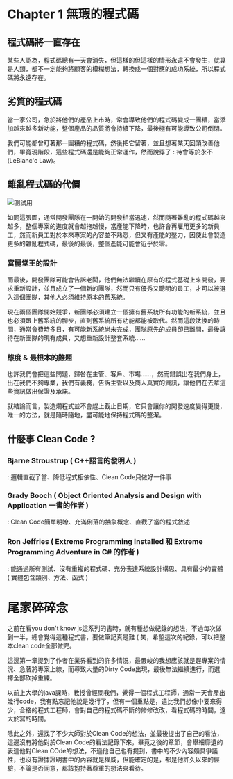 # Chapter 1 無瑕的程式碼

## 程式碼將一直存在
某些人認為，程式碼總有一天會消失，但這樣的但這樣的情形永遠不會發生，就算是人類，都不一定能夠將顧客的模糊想法，轉換成一個對應的成功系統，所以程式碼將永遠存在。

## 劣質的程式碼
當一家公司，急於將他們的產品上市時，常會導致他們的程式碼變成一團糟，當添加越來越多新功能，整個產品的品質將會持續下降，最後極有可能導致公司倒閉。

我們可能都曾盯著那一團糟的程式碼，然後把它留著，並且想著某天回頭改善他們，畢竟現階段，這些程式碼還是能夠正常運作，然而說穿了 : 待會等於永不 (LeBlanc'c Law)。

## 雜亂程式碼的代價
![測試用](/ch1/程式產能.png)

如同這張圖，通常開發團隊在一開始的開發相當迅速，然而隨著雜亂的程式碼越來越多，整個專案的進度就會越拖越慢，當產能下降時，也許會再雇用更多的新員工，然而新員工對於本來專案的內容並不熟悉，但又有產能的壓力，因使此會製造更多的雜亂程式碼，最後的最後，整個產能可能會近乎於零。

### 富麗堂王的設計
而最後，開發團隊可能會告訴老闆，他們無法繼續在原有的程式基礎上來開發，要求重新設計，並且成立了一個新的團隊，然而只有優秀又聰明的員工，才可以被選入這個團隊，其他人必須維持原本的舊系統。

現在兩個團隊開始競爭，新團隊必須建立一個擁有舊系統所有功能的新系統，並且也必須跟上舊系統的腳步，直到舊系統所有功能都能被取代。然而這段汰換的時間，通常會費時多日，有可能新系統尚未完成，團隊原先的成員卻已離開，最後讓待在新團隊的現有成員，又想重新設計整套系統......

### 態度 & 最根本的難題
也許我們會把這些問題，歸咎在主管、客戶、市場......，然而錯誤出在我們身上，出在我們不夠專業，我們有義務，告訴主管以及商人真實的資訊，讓他們在去拿這些資訊做出保證及承諾。

就結論而言，製造爛程式並不會趕上截止日期，它只會讓你的開發速度變得更慢，唯一的方法，就是隨時隨地，盡可能地保持程式碼的整潔。

## 什麼事 Clean Code ?

### Bjarne Stroustrup ( C++語言的發明人 )
: 邏輯直截了當、降低程式相依性、Clean Code只做好一件事
### Grady Booch ( Object Oriented Analysis and Design with Application 一書的作者 )
: Clean Code簡單明瞭、充滿俐落的抽象概念、直截了當的程式敘述
### Ron Jeffries ( Extreme Programming Installed 和 Extreme Programming Adventure in C# 的作者 )
: 能通過所有測試、沒有重複的程式碼、充分表達系統設計構思、具有最少的實體 ( 實體包含類別、方法、函式 )

# 尾家碎碎念
之前在看you don't know js這系列的書時，就有種想做紀錄的想法，不過每次做到一半，總會覺得這種程式書，要做筆記真是難 ( 笑，希望這次的紀錄，可以把整本clean code全部做完。

這邊第一章提到了作者在業界看到的許多情況，最嚴峻的我想應該就是趕專案的情況、急著將專案上線，而導致大量的Dirty Code出現，最後無法繼續進行，而選擇全部砍掉重練。

以前上大學的java課時，教授曾經問我們，覺得一個程式工程師，通常一天會產出幾行code，我有點忘記他說是幾行了，但有一個重點是，遠比我們想像中要來得少，合格的程式工程師，會對自己的程式碼不斷的修修改改，看程式碼的時間，遠大於寫的時間。

除此之外，還找了不少大師對於Clean Code的想法，並最後提出了自己的看法，這邊沒有將他對於Clean Code的看法記錄下來，畢竟之後的章節，會舉細靡遺的表達他對Clean COde的想法，不過他自己也有提到，書中的不少內容頗具爭議性，也沒有證據證明書中的內容就是權威，但能確定的是，都是他許久以來的經驗，不論是否同意，都該抱持著尊重的想法來看待。





